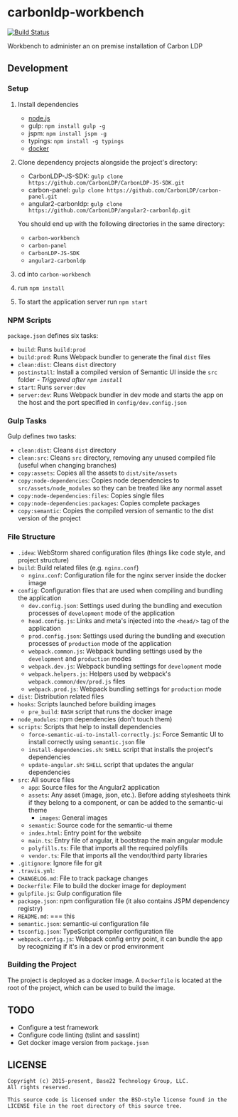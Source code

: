 # carbonldp-workbench

[![Build Status](https://travis-ci.org/CarbonLDP/carbonldp-workbench.svg?branch=develop)](https://travis-ci.org/CarbonLDP/carbonldp-workbench)

Workbench to administer an on premise installation of Carbon LDP

## Development

### Setup

1. Install dependencies
    - [node.js](https://nodejs.org/en/)
    - gulp: `npm install gulp -g`
    - jspm: `npm install jspm -g`
    - typings: `npm install -g typings`
    - [docker](https://www.docker.com/)
2. Clone dependency projects alongside the project's directory:
    - CarbonLDP-JS-SDK: `gulp clone https://github.com/CarbonLDP/CarbonLDP-JS-SDK.git`
    - carbon-panel: `gulp clone https://github.com/CarbonLDP/carbon-panel.git`
    - angular2-carbonldp: `gulp clone https://github.com/CarbonLDP/angular2-carbonldp.git`
    
    You should end up with the following directories in the same directory:
    - `carbon-workbench`
    - `carbon-panel`
    - `CarbonLDP-JS-SDK`
    - `angular2-carbonldp`
3. cd into `carbon-workbench`
4. run `npm install`
5. To start the application server run `npm start`

### NPM Scripts

`package.json` defines six tasks:


- `build`: Runs `build:prod` 
- `build:prod`: Runs Webpack bundler to generate the final `dist` files
- `clean:dist`: Cleans `dist` directory
- `postinstall`: Install a compiled version of Semantic UI inside the `src` folder _- Triggered after `npm install`_
- `start`: Runs `server:dev` 
- `server:dev`: Runs Webpack bundler in dev mode and starts the app on the host and the port specified in `config/dev.config.json`

### Gulp Tasks

Gulp defines two tasks:

- `clean:dist`: Cleans `dist` directory
- `clean:src`: Cleans `src` directory, removing any unused compiled file (useful when changing branches)
- `copy:assets`: Copies all the assets to `dist/site/assets`
- `copy:node-dependencies`: Copies node dependencies to `src/assets/node_modules` so they can be treated like any normal asset
- `copy:node-dependencies:files`: Copies single files
- `copy:node-dependencies:packages`: Copies complete packages
- `copy:semantic`: Copies the compiled version of semantic to the dist version of the project

### File Structure

- `.idea`: WebStorm shared configuration files (things like code style, and project structure)
- `build`: Build related files (e.g. `nginx.conf`)
    - `nginx.conf`: Configuration file for the nginx server inside the docker image
- `config`: Configuration files that are used when compiling and bundling the application
    - `dev.config.json`: Settings used during the bundling and execution processes of `development` mode of the application
    - `head.config.js`: Links and meta's  injected into the `<head/>` tag of the application
    - `prod.config.json`: Settings used during the bundling and execution processes of `production` mode of the application 
    - `webpack.common.js`: Webpack bundling settings used by the `development` and `production` modes
    - `webpack.dev.js`: Webpack bundling settings for `development` mode
    - `webpack.helpers.js`: Helpers used by webpack's `webpack.common/dev/prod.js` files
    - `webpack.prod.js`: Webpack bundling settings for `production` mode
- `dist`: Distribution related files
- `hooks`: Scripts launched before building images
    - `pre_build`: `BASH` script that runs the docker image 
- `node_modules`: npm dependencies (don't touch them)
- `scripts`: Scripts that help to install dependencies
    - `force-semantic-ui-to-install-correctly.js`: Force Semantic UI to install correctly using `semantic.json` file
    - `install-dependencies.sh`: `SHELL` script that installs the project's dependencies
    - `update-angular.sh`: `SHELL` script that updates the angular dependencies
- `src`: All source files
    - `app`: Source files for the Angular2 application
    - `assets`: Any asset (image, json, etc.). Before adding stylesheets think if they belong to a component, or can be added to the semantic-ui theme
        - `images`: General images
    - `semantic`: Source code for the semantic-ui theme
    - `index.html`: Entry point for the website
    - `main.ts`: Entry file of angular, it bootstrap the main angular module
    - `polyfills.ts`: File that imports all the required polyfills
    - `vendor.ts`: File that imports all the vendor/third party libraries
- `.gitignore`: Ignore file for git
- `.travis.yml`: 
- `CHANGELOG.md`: File to track package changes
- `Dockerfile`: File to build the docker image for deployment
- `gulpfile.js`: Gulp configuration file
- `package.json`: npm configuration file (it also contains JSPM dependency registry)
- `README.md`: === this
- `semantic.json`: semantic-ui configuration file
- `tsconfig.json`: TypeScript compiler configuration file
- `webpack.config.js`: Webpack config entry point, it can bundle the app by recognizing if it's in a dev or prod environment

### Building the Project

The project is deployed as a docker image. A `Dockerfile` is located at the root of the project, which can be used to build the image. 

## TODO

- Configure a test framework
- Configure code linting (tslint and sasslint)
- Get docker image version from `package.json`

## LICENSE

    Copyright (c) 2015-present, Base22 Technology Group, LLC.
    All rights reserved.
    
    This source code is licensed under the BSD-style license found in the
    LICENSE file in the root directory of this source tree.
